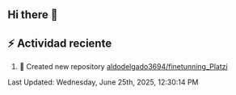 ## Hi there 👋

## :zap: Actividad reciente
<!--RECENT_ACTIVITY:start-->
1. 📔 Created new repository [aldodelgado3694/finetunning_Platzi](https://github.com/aldodelgado3694/finetunning_Platzi)<br>
<!--RECENT_ACTIVITY:end-->

<!--RECENT_ACTIVITY:last_update-->
Last Updated: Wednesday, June 25th, 2025, 12:30:14 PM
<!--RECENT_ACTIVITY:last_update_end-->

<!--
**aldodelgado3694/aldodelgado3694** is a ✨ _special_ ✨ repository because its `README.md` (this file) appears on your GitHub profile.

Here are some ideas to get you started:

- 🔭 I’m currently working on ...
- 🌱 I’m currently learning ...
- 👯 I’m looking to collaborate on ...
- 🤔 I’m looking for help with ...
- 💬 Ask me about ...
- 📫 How to reach me: ...
- 😄 Pronouns: ...
- ⚡ Fun fact: ...
-->
